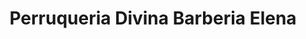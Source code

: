 ---
title: "Perruqueria Divina Barberia Elena"
url: /tremp/perruqueria-divina-barberia-elena/
shop: Friseur
---